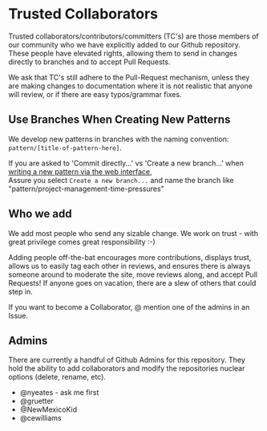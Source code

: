 # Trusted Collaborators

Trusted collaborators/contributors/committers (TC's) are those members of our community who we have explicitly added to our Github repository. 
These people have elevated rights, allowing them to send in changes directly to branches and to accept Pull Requests.

We ask that TC's still adhere to the Pull-Request mechanism, unless they are making changes to documentation where it 
is not realistic that anyone will review, or if there are easy typos/grammar fixes.

## Use Branches When Creating New Patterns
We develop new patterns in branches with the naming convention:  
`pattern/[title-of-pattern-here]`.

If you are asked to 'Commit directly...' vs 'Create a new branch...' when [writing a new pattern via the web interface](/CONTRIBUTING.md#writing-a-new-pattern),  
Assure you select `Create a new branch...` and name the branch like "pattern/project-management-time-pressures"

## Who we add
We add most people who send any sizable change. We work on trust - with great privilege comes great responsibility :-)

Adding people off-the-bat encourages more contributions, displays trust, allows us to easily tag each other in reviews, 
and ensures there is always someone around to moderate the site, move reviews along, and accept Pull Requests! 
If anyone goes on vacation, there are a slew of others that could step in.

If you want to become a Collaborator, @ mention one of the admins in an Issue.

## Admins
There are currently a handful of Github Admins for this repository. They hold the ability to add collaborators and modify 
the repositories nuclear options (delete, rename, etc).

* @nyeates - ask me first
* @gruetter
* @NewMexicoKid
* @cewilliams